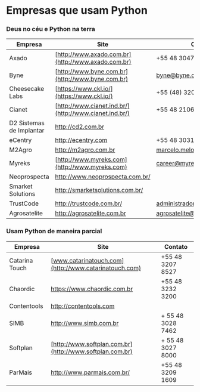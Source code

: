 # Empresas que usam Python

### Deus no céu e Python na terra

Empresa | Site | Contato
 --- | --- | ---
Axado | [http://www.axado.com.br](http://www.axado.com.br) | +55 48 3047 4704
Byne | [http://www.byne.com.br](http://www.byne.com.br) | byne@byne.com.br
Cheesecake Labs | [https://www.ckl.io/](https://www.ckl.io/) | +55 (48) 3206-5246
Cianet | [http://www.cianet.ind.br/](http://www.cianet.ind.br/) | +55 48 2106 0101
D2 Sistemas de Implantar | [http://cd2.com.br ](http://cd2.com.br) |
eCentry | [http://ecentry.com ](http://ecentry.com) | +55 48 3031 6200
M2Agro | [http://m2agro.com.br ](http://m2agro.com.br) | marcelo.melo@m2agro.com.br
Myreks | [http://www.myreks.com](http://www.myreks.com) | career@myreks.com
Neoprospecta | [http://www.neoprospecta.com.br/ ](http://www.neoprospecta.com.br/) |
Smarket Solutions | [http://smarketsolutions.com.br/ ](http://smarketsolutions.com.br/) |
TrustCode | [http://trustcode.com.br/ ](http://trustcode.com.br/) | administrador@trustcode.com.br
Agrosatelite | [http://agrosatelite.com.br ](http://agrosatelite.com.br) | agrosatelite@agrosatelite.com.br

### Usam Python de maneira parcial

Empresa | Site | Contato
 --- | --- | ---
Catarina Touch | [www.catarinatouch.com](http://www.catarinatouch.com) | +55 48 3207 8527
Chaordic | [https://www.chaordic.com.br ](https://www.chaordic.com.br) | +55 48 3232 3200
Contentools | [http://contentools.com ](http://contentools.com) |
SIMB | [http://www.simb.com.br ](http://www.simb.com.br) | + 55 48 3028 7462
Softplan | [http://www.softplan.com.br](http://www.softplan.com.br) | + 55 48 3027 8000
ParMais | [http://www.parmais.com.br/ ](http://www.parmais.com.br/) | +55 48 3209 1609
